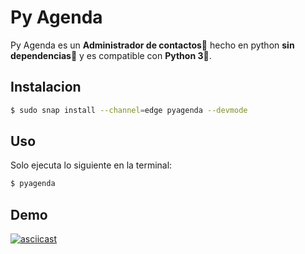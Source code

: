 # Py Agenda


Py Agenda es un **Administrador de contactos🌟** hecho en python **sin dependencias👏** y es compatible con **Python 3🍻**.

## Instalacion

```bash
$ sudo snap install --channel=edge pyagenda --devmode
```

## Uso

Solo ejecuta lo siguiente en la terminal:

```bash
$ pyagenda
```

## Demo
[![asciicast](https://asciinema.org/a/pozGW7iGhltv5XlYGTgEryyqA.png)](https://asciinema.org/a/pozGW7iGhltv5XlYGTgEryyqA)